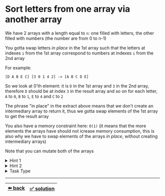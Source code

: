 # Sort letters from one array via another array

We have 2 arrays with a length equal to `n`: one filled with letters, the other filled with numbers (the number are from 0 to n-1)

You gotta swap letters _in place_ in the 1st array such that the letters at indexes `i` from the 1st array correspond to numbers at indexes `i` from the 2nd array

For example:

```
[D A B E C] [3 0 1 4 2] -> [A B C D E]
```

So we look at 0'th element: it is `D` in the 1st array and `3` in the 2nd array, therefore `D` should be at index `3` in the result array and so on for each letter, `A` to `0`, `B` to `1`, `E` to `4` and `C` to `2`

The phrase "in place" in the extract above means that we don't create an intermediary array to return it, thus we gotta swap elements of the 1st array to get the result array

You also have a memory constraint here: `O(1)` (it means that the more elements the arrays have should not icrease memory consumption, this is also why we have to swap elements of the arrays _in place_, without creating intermediary arrays)

Note that you can mutate both of the arrays

<details>

<summary>Hint 1</summary>

We could jump over the elements of the 2nd array like so:

- first element is `3`, therefore go to element at index `3`
- at index `3` we have `4`, therefore go to element at index `4`
- at index `4` we have `2`, therefore go to element at index `2`
- at index `2` we have `1`, therefore go to element at index `1`
- at index `1` we have `0`, therefore go to element at index `0`
- we have iterated the 2nd array

If we do it like that also swapping the elements along the way we will indeed be able to match the arrays above but the problem here is that there can be a situation where you can be caught in a loop and therefore skip some part of the array, here is an example:

```
[D C B A E] [3 2 1 0 4]
3 -> 0 -> 3 -> ...
```

Therefore such solution, though clever, does not suit the requirements

</details>

<details>

<summary>Hint 2</summary>

To solve this task you need to simply _sort_ the elements of the 2nd array (the numbers) and every time you swap the elements of the 2nd array you need to also likewise swap the same elements of the 1st array (the letters). As a result you are going to get the letters in the right order sorted thanks to the 2nd array

</details>

<details>

<summary>Task Type</summary>

We sort in place the 2nd array but together with the elements of the 2nd array we also swap the elements of the 1st array. There is a whole type of tasks that can be solved by swapping the elements of the array in a clever way (or in our case we swap the elements of the two arrays simultaneously)

Here is another example of a solution for these kind of tasks with `O(n)` complexity though it doesn't solve this particular task:

```js
function sort(array, order) {
  for (var i = 0; i < order.length; i++) {
    order[i] = array[order[i]];
  }
  return order;
}
```

</details>

---

| [:arrow_left: back](../README.md) | [:white_check_mark: solution](./solution.js)
| :---: | :---: |

